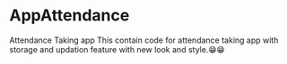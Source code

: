 # AppAttendance
Attendance Taking app
This contain code for attendance taking app with storage and updation feature with new look and style.😁😁
